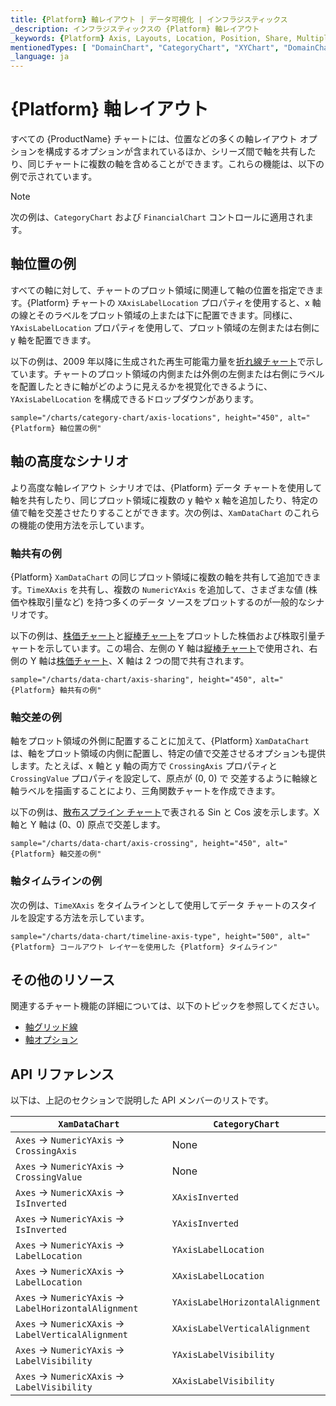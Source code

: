 ```yaml
---
title: {Platform} 軸レイアウト | データ可視化 | インフラジスティックス
_description: インフラジスティックスの {Platform} 軸レイアウト
_keywords: {Platform} Axis, Layouts, Location, Position, Share, Multiple, Crossing, Infragistics, {Platform} 軸, レイアウト, 位置, 配置, 共有, 複数, 交差, インフラジスティックス
mentionedTypes: [ "DomainChart", "CategoryChart", "XYChart", "DomainChart", "XamDataChart", "Axis", "AxisLabelSettings", "ScatterSplineSeries", "TimeXAxis" ]
_language: ja
---
```


# {Platform} 軸レイアウト

すべての {ProductName} チャートには、位置などの多くの軸レイアウト オプションを構成するオプションが含まれているほか、シリーズ間で軸を共有したり、同じチャートに複数の軸を含めることができます。これらの機能は、以下の例で示されています。

> [!Note]
> 次の例は、`CategoryChart` および `FinancialChart` コントロールに適用されます。

## 軸位置の例

すべての軸に対して、チャートのプロット領域に関連して軸の位置を指定できます。{Platform} チャートの `XAxisLabelLocation` プロパティを使用すると、x 軸の線とそのラベルをプロット領域の上または下に配置できます。同様に、`YAxisLabelLocation` プロパティを使用して、プロット領域の左側または右側に y 軸を配置できます。

以下の例は、2009 年以降に生成された再生可能電力量を[折れ線チャート](../types/line-chart.md)で示しています。チャートのプロット領域の内側または外側の左側または右側にラベルを配置したときに軸がどのように見えるかを視覚化できるように、`YAxisLabelLocation` を構成できるドロップダウンがあります。

`sample="/charts/category-chart/axis-locations", height="450", alt="{Platform} 軸位置の例"`



<!-- ## 軸方向の例

TODO add info/example of 4 charts with all possible combinations of XAxisInverted and YAxisInverted
e.g. https://www.infragistics.com/help/wpf/datachart-axis-orientation
 -->

## 軸の高度なシナリオ

より高度な軸レイアウト シナリオでは、{Platform} データ チャートを使用して軸を共有したり、同じプロット領域に複数の y 軸や x 軸を追加したり、特定の値で軸を交差させたりすることができます。次の例は、`XamDataChart` のこれらの機能の使用方法を示しています。

### 軸共有の例

{Platform} `XamDataChart` の同じプロット領域に複数の軸を共有して追加できます。`TimeXAxis` を共有し、複数の `NumericYAxis` を追加して、さまざまな値 (株価や株取引量など) を持つ多くのデータ ソースをプロットするのが一般的なシナリオです。

以下の例は、[株価チャート](../types/stock-chart.md)と[縦棒チャート](../types/column-chart.md)をプロットした株価および株取引量チャートを示しています。この場合、左側の Y 軸は[縦棒チャート](../types/column-chart.md)で使用され、右側の Y 軸は[株価チャート](../types/stock-chart.md)、X 軸は 2 つの間で共有されます。

`sample="/charts/data-chart/axis-sharing", height="450", alt="{Platform} 軸共有の例"`



<div class="divider--half"></div>

### 軸交差の例

軸をプロット領域の外側に配置することに加えて、{Platform} `XamDataChart` は、軸をプロット領域の内側に配置し、特定の値で交差させるオプションも提供します。たとえば、x 軸と y 軸の両方で `CrossingAxis` プロパティと `CrossingValue` プロパティを設定して、原点が (0, 0) で 交差するように軸線と軸ラベルを描画することにより、三角関数チャートを作成できます。

以下の例は、[散布スプライン チャート](../types/scatter-chart.md)で表される Sin と Cos 波を示します。X 軸と Y 軸は (0、0) 原点で交差します。

`sample="/charts/data-chart/axis-crossing", height="450", alt="{Platform} 軸交差の例"`



<div class="divider--half"></div>

<!-- Blazor -->
### 軸タイムラインの例

次の例は、`TimeXAxis` をタイムラインとして使用してデータ チャートのスタイルを設定する方法を示しています。

`sample="/charts/data-chart/timeline-axis-type", height="500", alt="{Platform} コールアウト レイヤーを使用した {Platform} タイムライン"`



<div class="divider--half"></div>
<!-- end: Blazor -->

## その他のリソース

関連するチャート機能の詳細については、以下のトピックを参照してください。

- [軸グリッド線](chart-axis-gridlines.md)
- [軸オプション](chart-axis-options.md)


## API リファレンス

以下は、上記のセクションで説明した API メンバーのリストです。


| `XamDataChart`                                         | `CategoryChart`                 |
| ------------------------------------------------------ | ------------------------------- |
| `Axes` -> `NumericYAxis` -> `CrossingAxis`             | None                            |
| `Axes` -> `NumericYAxis` -> `CrossingValue`            | None                            |
| `Axes` -> `NumericXAxis` -> `IsInverted`               | `XAxisInverted`                 |
| `Axes` -> `NumericYAxis` -> `IsInverted`               | `YAxisInverted`                 |
| `Axes` -> `NumericYAxis` -> `LabelLocation`            | `YAxisLabelLocation`            |
| `Axes` -> `NumericXAxis` -> `LabelLocation`            | `XAxisLabelLocation`            |
| `Axes` -> `NumericYAxis` -> `LabelHorizontalAlignment` | `YAxisLabelHorizontalAlignment` |
| `Axes` -> `NumericXAxis` -> `LabelVerticalAlignment`   | `XAxisLabelVerticalAlignment`   |
| `Axes` -> `NumericYAxis` -> `LabelVisibility`          | `YAxisLabelVisibility`          |
| `Axes` -> `NumericXAxis` -> `LabelVisibility`          | `XAxisLabelVisibility`          |

<!-- TODO correct links in Transformer -->
<!--
| `Axes` -> `NumericYAxis` -> `labelSettings.location`            | `YAxisLabelLocation`            |
| `Axes` -> `NumericXAxis` -> `labelSettings.location`            | `XAxisLabelLocation`            |
| `Axes` -> `NumericYAxis` -> `labelSettings.horizontalAlignment` | `YAxisLabelHorizontalAlignment` |
| `Axes` -> `NumericXAxis` -> `labelSettings.verticalAlignment`   | `XAxisLabelVerticalAlignment`   |
| `Axes` -> `NumericYAxis` -> `labelSettings.visibility`          | `YAxisLabelVisibility`          |
| `Axes` -> `NumericXAxis` -> `labelSettings.visibility`          | `XAxisLabelVisibility`          | -->

